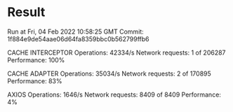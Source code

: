 # Result

Run at Fri, 04 Feb 2022 10:58:25 GMT
Commit: 1f884e9de54aae06d64fa8359bbc0b562799ffb6


CACHE INTERCEPTOR
Operations: 42334/s
Network requests: 1 of 206287
Performance: 100%

CACHE ADAPTER
Operations: 35034/s
Network requests: 2 of 170895
Performance: 83%

AXIOS
Operations: 1646/s
Network requests: 8409 of 8409
Performance: 4%
